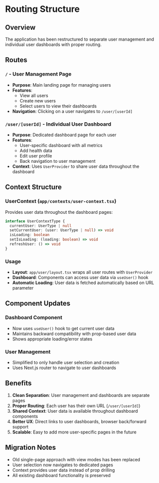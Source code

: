 # Routing Structure

## Overview
The application has been restructured to separate user management and individual user dashboards with proper routing.

## Routes

### `/` - User Management Page
- **Purpose**: Main landing page for managing users
- **Features**:
  - View all users
  - Create new users
  - Select users to view their dashboards
- **Navigation**: Clicking on a user navigates to `/user/[userId]`

### `/user/[userId]` - Individual User Dashboard
- **Purpose**: Dedicated dashboard page for each user
- **Features**:
  - User-specific dashboard with all metrics
  - Add health data
  - Edit user profile
  - Back navigation to user management
- **Context**: Uses `UserProvider` to share user data throughout the dashboard

## Context Structure

### UserContext (`app/contexts/user-context.tsx`)
Provides user data throughout the dashboard pages:

```typescript
interface UserContextType {
  currentUser: UserType | null
  setCurrentUser: (user: UserType | null) => void
  isLoading: boolean
  setIsLoading: (loading: boolean) => void
  refreshUser: () => void
}
```

### Usage
- **Layout**: `app/user/layout.tsx` wraps all user routes with `UserProvider`
- **Dashboard**: Components can access user data via `useUser()` hook
- **Automatic Loading**: User data is fetched automatically based on URL parameter

## Component Updates

### Dashboard Component
- Now uses `useUser()` hook to get current user data
- Maintains backward compatibility with prop-based user data
- Shows appropriate loading/error states

### User Management
- Simplified to only handle user selection and creation
- Uses Next.js router to navigate to user dashboards

## Benefits

1. **Clean Separation**: User management and dashboards are separate pages
2. **Proper Routing**: Each user has their own URL (`/user/[userId]`)
3. **Shared Context**: User data is available throughout dashboard components
4. **Better UX**: Direct links to user dashboards, browser back/forward support
5. **Scalable**: Easy to add more user-specific pages in the future

## Migration Notes

- Old single-page approach with view modes has been replaced
- User selection now navigates to dedicated pages
- Context provides user data instead of prop drilling
- All existing dashboard functionality is preserved 